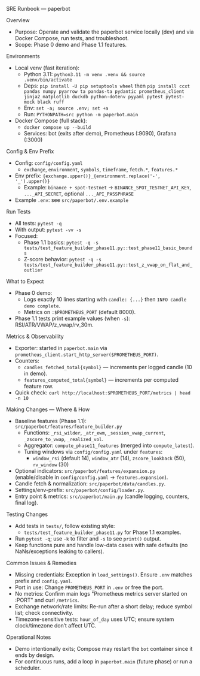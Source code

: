 SRE Runbook — paperbot

Overview
- Purpose: Operate and validate the paperbot service locally (dev) and via Docker Compose, run tests, and troubleshoot.
- Scope: Phase 0 demo and Phase 1.1 features.

Environments
- Local venv (fast iteration):
  - Python 3.11: `python3.11 -m venv .venv && source .venv/bin/activate`
  - Deps: `pip install -U pip setuptools wheel` then
    `pip install ccxt pandas numpy pyarrow ta pandas-ta pydantic prometheus_client jinja2 matplotlib duckdb python-dotenv pyyaml pytest pytest-mock black ruff`
  - Env: `set -a; source .env; set +a`
  - Run: `PYTHONPATH=src python -m paperbot.main`
- Docker Compose (full stack):
  - `docker compose up --build`
  - Services: bot (exits after demo), Prometheus (:9090), Grafana (:3000)

Config & Env Prefix
- Config: `config/config.yaml`
  - `exchange`, `environment`, `symbols`, `timeframe`, `fetch.*`, `features.*`
- Env prefix: `{exchange.upper()}_{environment.replace('-', '_').upper()}`
  - Example: `binance + spot-testnet` → `BINANCE_SPOT_TESTNET_API_KEY`, `..._API_SECRET`, optional `..._API_PASSPHRASE`
- Example `.env`: see `src/paperbot/.env.example`

Run Tests
- All tests: `pytest -q`
- With output: `pytest -vv -s`
- Focused:
  - Phase 1.1 basics: `pytest -q -s tests/test_feature_builder_phase11.py::test_phase11_basic_bounds`
  - Z-score behavior: `pytest -q -s tests/test_feature_builder_phase11.py::test_z_vwap_on_flat_and_outlier`

What to Expect
- Phase 0 demo:
  - Logs exactly 10 lines starting with `candle: {...}` then `INFO candle demo complete`.
  - Metrics on `:$PROMETHEUS_PORT` (default 8000).
- Phase 1.1 tests print example values (when `-s`): RSI/ATR/VWAP/z_vwap/rv_30m.

Metrics & Observability
- Exporter: started in `paperbot.main` via `prometheus_client.start_http_server($PROMETHEUS_PORT)`.
- Counters:
  - `candles_fetched_total{symbol}` — increments per logged candle (10 in demo).
  - `features_computed_total{symbol}` — increments per computed feature row.
- Quick check: `curl http://localhost:$PROMETHEUS_PORT/metrics | head -n 10`

Making Changes — Where & How
- Baseline features (Phase 1.1): `src/paperbot/features/feature_builder.py`
  - Functions: `_rsi_wilder`, `_atr_ewm`, `_session_vwap_current`, `_zscore_to_vwap`, `_realized_vol`.
  - Aggregator: `compute_phase11_features` (merged into `compute_latest`).
  - Tuning windows via `config/config.yaml` under `features`:
    - `window_rsi` (default 14), `window_atr` (14), `zscore_lookback` (50), `rv_window` (30)
- Optional indicators: `src/paperbot/features/expansion.py` (enable/disable in `config/config.yaml` → `features.expansion`).
- Candle fetch & normalization: `src/paperbot/data/candles.py`.
- Settings/env-prefix: `src/paperbot/config/loader.py`.
- Entry point & metrics: `src/paperbot/main.py` (candle logging, counters, final log).

Testing Changes
- Add tests in `tests/`, follow existing style:
  - `tests/test_feature_builder_phase11.py` for Phase 1.1 examples.
- Run `pytest -q`; use `-k` to filter and `-s` to see `print()` output.
- Keep functions pure and handle low-data cases with safe defaults (no NaNs/exceptions leaking to callers).

Common Issues & Remedies
- Missing credentials: Exception in `load_settings()`. Ensure `.env` matches prefix and `config.yaml`.
- Port in use: Change `PROMETHEUS_PORT` in `.env` or free the port.
- No metrics: Confirm main logs "Prometheus metrics server started on :PORT" and curl `/metrics`.
- Exchange network/rate limits: Re-run after a short delay; reduce symbol list; check connectivity.
- Timezone-sensitive tests: `hour_of_day` uses UTC; ensure system clock/timezone don’t affect UTC.

Operational Notes
- Demo intentionally exits; Compose may restart the `bot` container since it ends by design.
- For continuous runs, add a loop in `paperbot.main` (future phase) or run a scheduler.

